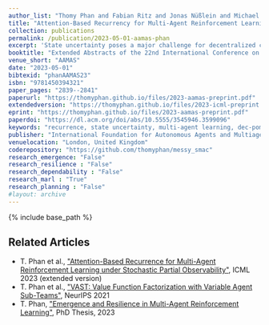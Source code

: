 ```yaml
---
author_list: "Thomy Phan and Fabian Ritz and Jonas Nüßlein and Michael Kölle and Thomas Gabor and Claudia Linnhoff-Popien"
title: "Attention-Based Recurrency for Multi-Agent Reinforcement Learning under State Uncertainty"
collection: publications
permalink: /publication/2023-05-01-aamas-phan
excerpt: 'State uncertainty poses a major challenge for decentralized coordination but is largely neglected in state-of-the-art research due to a strong focus on state-based centralized training for decentralized execution (CTDE) and benchmarks that lack sufficient stochasticity like StarCraft Multi-Agent Challenge (SMAC). In this paper, we propose Attention-based Embeddings of Recurrence In multi-Agent Learning (AERIAL) to approximate value functions under agent-wise state uncertainty. AERIAL replaces the true state with a learned representation of multi-agent recurrence, considering more accurate information about decentralized agent decisions than state-based CTDE. We then introduce MessySMAC, a modified version of SMAC with stochastic observations and higher variance in initial states, to provide a more general and configurable benchmark regarding state uncertainty. We evaluate AERIAL in Dec-Tiger as well as in a variety of SMAC and MessySMAC maps, and compare the results with state-based CTDE. Furthermore, we evaluate the robustness of AERIAL and state-based CTDE against various state uncertainty configurations in MessySMAC.'
booktitle: "Extended Abstracts of the 22nd International Conference on Autonomous Agents and Multiagent Systems"
venue_short: "AAMAS"
date: "2023-05-01"
bibtexid: "phanAAMAS23"
isbn: "9781450394321"
paper_pages: "2839--2841"
paperurl: "https://thomyphan.github.io/files/2023-aamas-preprint.pdf"
extendedversion: "https://thomyphan.github.io/files/2023-icml-preprint.pdf"
eprint: "https://thomyphan.github.io/files/2023-aamas-preprint.pdf"
paperdoi: "https://dl.acm.org/doi/abs/10.5555/3545946.3599096"
keywords: "recurrence, state uncertainty, multi-agent learning, dec-pomdp"
publisher: "International Foundation for Autonomous Agents and Multiagent Systems"
venuelocation: "London, United Kingdom"
coderepository: "https://github.com/thomyphan/messy_smac"
research_emergence: "False"
research_resilience : "False"
research_dependability : "False"
research_marl : "True"
research_planning : "False"
#layout: archive
---
```


{% include base_path %}

## Related Articles
- T. Phan et al., ["Attention-Based Recurrence for Multi-Agent Reinforcement Learning under Stochastic Partial Observability"](https://thomyphan.github.io/publication/2023-07-01-icml-phan), ICML 2023 (extended version)
- T. Phan et al., ["VAST: Value Function Factorization with Variable Agent Sub-Teams"](https://thomyphan.github.io/publication/2021-12-01-neurips-phan), NeurIPS 2021
- T. Phan, ["Emergence and Resilience in Multi-Agent Reinforcement Learning"](https://thomyphan.github.io/publication/2023-06-26-phd-thesis-phan), PhD Thesis, 2023
